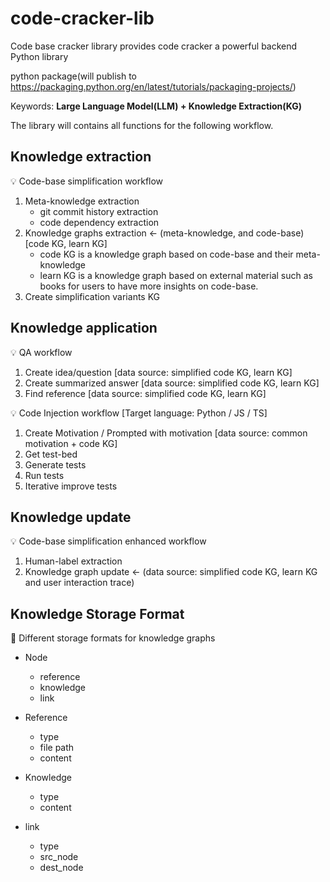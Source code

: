 # code-cracker-lib
Code base cracker library provides code cracker a powerful backend Python library

python package(will publish to https://packaging.python.org/en/latest/tutorials/packaging-projects/) 

Keywords: **Large Language Model(LLM) + Knowledge Extraction(KG)**

The library will contains all functions for the following workflow.

## Knowledge extraction

<aside>
💡 Code-base simplification workflow

1. Meta-knowledge extraction
    - git commit history extraction
    - code dependency extraction
2. Knowledge graphs extraction ← (meta-knowledge, and code-base) [code KG, learn KG]
    - code KG is a knowledge graph based on code-base and their meta-knowledge
    - learn KG is a knowledge graph based on external material such as books for users to have more insights on code-base.
3. Create simplification variants KG
</aside>

## Knowledge application

<aside>
💡 QA workflow

1. Create idea/question [data source: simplified code KG, learn KG]
2. Create summarized answer [data source: simplified code KG, learn KG]
3. Find reference [data source: simplified code KG, learn KG]
</aside>

<aside>
💡 Code Injection workflow [Target language: Python / JS / TS]

1. Create Motivation / Prompted with motivation [data source: common motivation + code KG] 
2. Get test-bed
3. Generate tests
4. Run tests
5. Iterative improve tests
</aside>

## Knowledge update

<aside>
💡 Code-base simplification enhanced workflow

1. Human-label extraction
2. Knowledge graph update ← (data source: simplified code KG, learn KG and user interaction trace)
</aside>

## Knowledge Storage Format

<aside>
💽 Different storage formats for knowledge graphs

- Node
    - reference
    - knowledge
    - link
    
- Reference
    - type
    - file path
    - content
    
- Knowledge
    - type
    - content
    
- link
    - type
    - src_node
    - dest_node
    
</aside>
